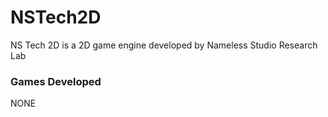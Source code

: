 # NSTech2D
NS Tech 2D is a 2D game engine developed by Nameless Studio Research Lab

### Games Developed
NONE
